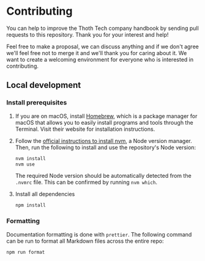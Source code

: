 # Contributing

You can help to improve the Thoth Tech company handbook by sending pull requests
to this repository. Thank you for your interest and help!

Feel free to make a proposal, we can discuss anything and if we don't agree
we'll feel free not to merge it and we'll thank you for caring about it.
We want to create a welcoming environment for everyone who is interested in
contributing.

## Local development

### Install prerequisites

1. If you are on macOS, install [Homebrew](https://brew.sh/), which is a
   package manager for macOS that allows you to easily install programs and
   tools through the Terminal. Visit their website for installation
   instructions.
1. Follow the [official instructions to install nvm](https://github.com/nvm-sh/nvm#installing-and-updating),
   a Node version manager. Then, run the following to install and use the
   repository's Node version:

   ```sh
   nvm install
   nvm use
   ```

   The required Node version should be automatically detected from the `.nvmrc`
   file. This can be confirmed by running `nvm which`.

1. Install all dependencies
   ```sh
   npm install
   ```

### Formatting

Documentation formatting is done with `prettier`. The following command can be
run to format all Markdown files across the entire repo:

```sh
npm run format
```
